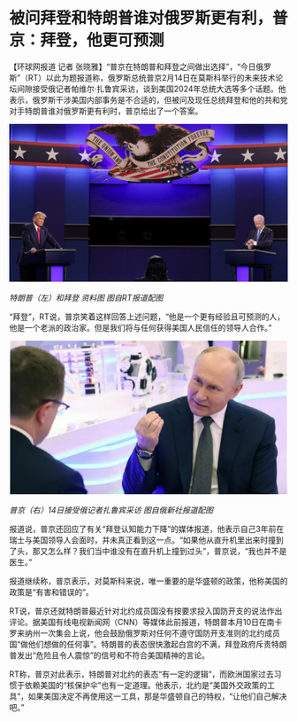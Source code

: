 # 被问拜登和特朗普谁对俄罗斯更有利，普京：拜登，他更可预测

【环球网报道 记者
张晓雅】“普京在特朗普和拜登之间做出选择”，“今日俄罗斯”（RT）以此为题报道称，俄罗斯总统普京2月14日在莫斯科举行的未来技术论坛间隙接受俄记者帕维尔·扎鲁宾采访，谈到美国2024年总统大选等多个话题。他表示，俄罗斯干涉美国内部事务是不合适的，但被问及现任总统拜登和他的共和党对手特朗普谁对俄罗斯更有利时，普京给出了一个答案。

![c2349b969242a79bcbadcca53162d48f.jpg](https://raw.githubusercontent.com/qqhsx/qqnews_image/main/2024/02/15/被问拜登和特朗普谁对俄罗斯更有利，普京：拜登，他更可预测/c2349b969242a79bcbadcca53162d48f.jpg)

_特朗普（左）和拜登 资料图 图自RT报道配图_

“拜登”，RT说，普京笑着这样回答上述问题，“他是一个更有经验且可预测的人，他是一个老派的政治家。但是我们将与任何获得美国人民信任的领导人合作。”

![c0dad5133905a493ac27568712c353fa.jpg](https://raw.githubusercontent.com/qqhsx/qqnews_image/main/2024/02/15/被问拜登和特朗普谁对俄罗斯更有利，普京：拜登，他更可预测/c0dad5133905a493ac27568712c353fa.jpg)

_普京（右）14日接受俄记者扎鲁宾采访 图自俄新社报道配图_

报道说，普京还回应了有关“拜登认知能力下降”的媒体报道，他表示自己3年前在瑞士与美国领导人会面时，并未真正看到这一点。“如果他从直升机里出来时撞到了头，那又怎么样？我们当中谁没有在直升机上撞到过头”，普京说，“我也并不是医生。”

报道继续称，普京表示，对莫斯科来说，唯一重要的是华盛顿的政策，他称美国的政策是“有害和错误的”。

RT说，普京还就特朗普最近针对北约成员国没有按要求投入国防开支的说法作出评论。据美国有线电视新闻网（CNN）等媒体此前报道，特朗普本月10日在南卡罗来纳州一次集会上说，他会鼓励俄罗斯对任何不遵守国防开支准则的北约成员国“做他们想做的任何事”。特朗普的表态很快激起白宫的不满，拜登政府斥责特朗普发出“危险且令人震惊”的信号和不符合美国精神的言论。

RT称，普京对此表示，特朗普对北约的表态“有一定的逻辑”，而欧洲国家过去习惯于依赖美国的“核保护伞”也有一定道理。他表示，北约是“美国外交政策的工具”，如果美国决定不再使用这一工具，那是华盛顿自己的特权，“让他们自己解决吧。”

